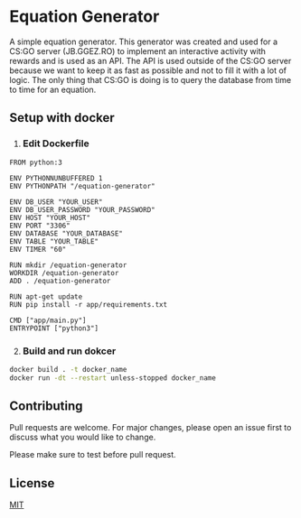 # Equation Generator

A simple equation generator. This generator was created and used for a CS:GO server (JB.GGEZ.RO) to implement an interactive activity with rewards and is used as an API. The API is used outside of the CS:GO server because we want to keep it as fast as possible and not to fill it with a lot of logic. The only thing that CS:GO is doing is to query the database from time to time for an equation.


## Setup with docker
1. ### Edit Dockerfile
 ```docker
 FROM python:3

ENV PYTHONNUNBUFFERED 1
ENV PYTHONPATH "/equation-generator"

ENV DB_USER "YOUR_USER"
ENV DB_USER_PASSWORD "YOUR_PASSWORD"
ENV HOST "YOUR_HOST"
ENV PORT "3306"
ENV DATABASE "YOUR_DATABASE"
ENV TABLE "YOUR_TABLE"
ENV TIMER "60"

RUN mkdir /equation-generator
WORKDIR /equation-generator
ADD . /equation-generator

RUN apt-get update
RUN pip install -r app/requirements.txt

CMD ["app/main.py"]
ENTRYPOINT ["python3"]
```
2. ### Build and run dokcer
 ```bash
docker build . -t docker_name
docker run -dt --restart unless-stopped docker_name
```



## Contributing
Pull requests are welcome. For major changes, please open an issue first to discuss what you would like to change.

Please make sure to test before pull request.

## License
[MIT](https://choosealicense.com/licenses/mit/)
